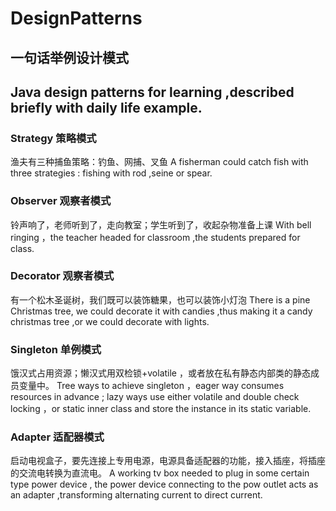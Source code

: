 # DesignPatterns
一句话举例设计模式
-----
Java design patterns for learning ,described briefly with daily life example.
-----

### Strategy 策略模式
渔夫有三种捕鱼策略：钓鱼、网捕、叉鱼
A fisherman could catch fish with three strategies : fishing with rod ,seine or spear.

### Observer 观察者模式
铃声响了，老师听到了，走向教室；学生听到了，收起杂物准备上课
With bell ringing ，the teacher headed for classroom ,the students prepared for class.

### Decorator 观察者模式
有一个松木圣诞树，我们既可以装饰糖果，也可以装饰小灯泡
There is a pine Christmas tree, we could decorate it with candies ,thus making it a candy christmas tree ,or we could decorate with lights.

### Singleton 单例模式
饿汉式占用资源；懒汉式用双检锁+volatile ，或者放在私有静态内部类的静态成员变量中。
Tree ways to achieve singleton ，eager way consumes resources in advance ;
lazy ways use either volatile and double check locking ，or  static inner class and store the instance in its static variable.

### Adapter 适配器模式
启动电视盒子，要先连接上专用电源，电源具备适配器的功能，接入插座，将插座的交流电转换为直流电。
A working tv box needed to plug in some certain type power device , the power device connecting to the pow outlet acts as an adapter ,transforming alternating current to direct current.

